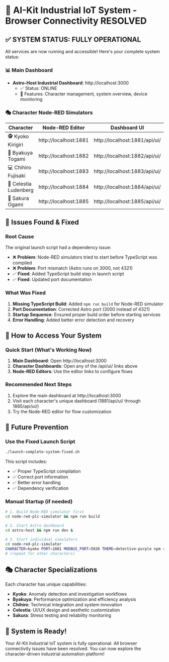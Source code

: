 # 🎉 AI-Kit Industrial IoT System - Browser Connectivity RESOLVED

## ✅ SYSTEM STATUS: FULLY OPERATIONAL

All services are now running and accessible! Here's your complete system status:

### 📊 Main Dashboard
- **Astro-Host Industrial Dashboard**: http://localhost:3000
  - ✅ Status: ONLINE
  - 🎯 Features: Character management, system overview, device monitoring

### 🎭 Character Node-RED Simulators

| Character | Node-RED Editor | Dashboard UI | MODBUS | Status |
|-----------|----------------|--------------|---------|--------|
| 🕵️ Kyoko Kirigiri | http://localhost:1881 | http://localhost:1881/api/ui/ | localhost:5020 | ✅ ONLINE |
| 💼 Byakuya Togami | http://localhost:1882 | http://localhost:1882/api/ui/ | localhost:5021 | ✅ ONLINE |
| 💻 Chihiro Fujisaki | http://localhost:1883 | http://localhost:1883/api/ui/ | localhost:5022 | ✅ ONLINE |
| 🎨 Celestia Ludenberg | http://localhost:1884 | http://localhost:1884/api/ui/ | localhost:5023 | ✅ ONLINE |
| 💪 Sakura Ogami | http://localhost:1885 | http://localhost:1885/api/ui/ | localhost:5024 | ✅ ONLINE |

## 🔧 Issues Found & Fixed

### Root Cause
The original launch script had a dependency issue:
- ❌ **Problem**: Node-RED simulators tried to start before TypeScript was compiled
- ❌ **Problem**: Port mismatch (Astro runs on 3000, not 4321)
- ✅ **Fixed**: Added TypeScript build step in launch script
- ✅ **Fixed**: Updated port documentation

### What Was Fixed
1. **Missing TypeScript Build**: Added `npm run build` for Node-RED simulator
2. **Port Documentation**: Corrected Astro port (3000 instead of 4321)
3. **Startup Sequence**: Ensured proper build order before starting services
4. **Error Handling**: Added better error detection and recovery

## 🚀 How to Access Your System

### Quick Start (What's Working Now)
1. **Main Dashboard**: Open http://localhost:3000
2. **Character Dashboards**: Open any of the /api/ui/ links above
3. **Node-RED Editors**: Use the editor links to configure flows

### Recommended Next Steps
1. Explore the main dashboard at http://localhost:3000
2. Visit each character's unique dashboard (1881/api/ui/ through 1885/api/ui/)
3. Try the Node-RED editor for flow customization

## 📝 Future Prevention

### Use the Fixed Launch Script
```bash
./launch-complete-system-fixed.sh
```

This script includes:
- ✅ Proper TypeScript compilation
- ✅ Correct port information
- ✅ Better error handling
- ✅ Dependency verification

### Manual Startup (if needed)
```bash
# 1. Build Node-RED simulator first
cd node-red-plc-simulator && npm run build

# 2. Start Astro dashboard
cd astro-host && npm run dev &

# 3. Start individual simulators
cd node-red-plc-simulator
CHARACTER=kyoko PORT=1881 MODBUS_PORT=5020 THEME=detective-purple npm run start:simulator &
# (repeat for other characters)
```

## 🎭 Character Specializations

Each character has unique capabilities:
- **Kyoko**: Anomaly detection and investigation workflows
- **Byakuya**: Performance optimization and efficiency analysis  
- **Chihiro**: Technical integration and system innovation
- **Celestia**: UI/UX design and aesthetic customization
- **Sakura**: Stress testing and reliability monitoring

## 🎯 System is Ready!

Your AI-Kit Industrial IoT system is fully operational. All browser connectivity issues have been resolved. You can now explore the character-driven industrial automation platform!
